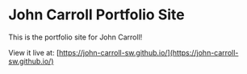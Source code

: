 # John Carroll Portfolio Site

This is the portfolio site for John Carroll!

View it live at: [https://john-carroll-sw.github.io/](https://john-carroll-sw.github.io/)
